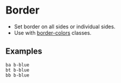 # Border

* Set border on all sides or individual sides.
* Use with [border-colors](#border-colors) classes.

## Examples

<div class="pa3 ba b-gray-300 mb4">
    <div class="tp-grid">
        <div class="tp-col tp-col--4">
            <div>
                <div class="h3 ba b-blue"></div>
                <code class="mt1 clipboard">ba b-blue</code>
            </div>
        </div>
        <div class="tp-col tp-col--4">
            <div>
                <div class="h3 bt b-blue"></div>
                <code class="mt1 clipboard">bt b-blue</code>
            </div>
        </div>
        <div class="tp-col tp-col--4">
            <div>
                <div class="h3 bb b-blue"></div>
                <code class="mt1 clipboard">bb b-blue</code>
            </div>
        </div>
    </div>
</div>
